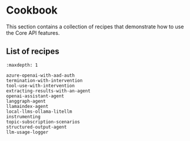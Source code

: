 # Cookbook

This section contains a collection of recipes that demonstrate how to use the Core API features.

## List of recipes

```{toctree}
:maxdepth: 1

azure-openai-with-aad-auth
termination-with-intervention
tool-use-with-intervention
extracting-results-with-an-agent
openai-assistant-agent
langgraph-agent
llamaindex-agent
local-llms-ollama-litellm
instrumenting
topic-subscription-scenarios
structured-output-agent
llm-usage-logger
```
